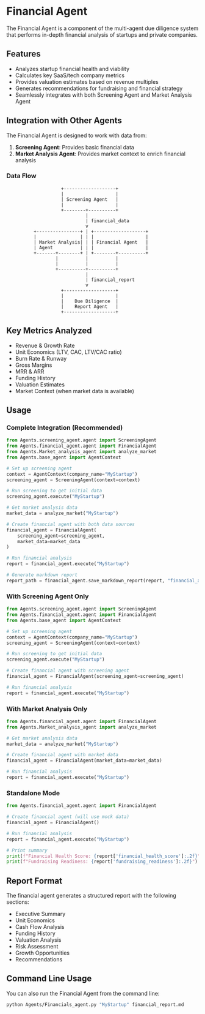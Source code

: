 # Financial Agent

The Financial Agent is a component of the multi-agent due diligence system that performs in-depth financial analysis of startups and private companies.

## Features

- Analyzes startup financial health and viability
- Calculates key SaaS/tech company metrics
- Provides valuation estimates based on revenue multiples
- Generates recommendations for fundraising and financial strategy
- Seamlessly integrates with both Screening Agent and Market Analysis Agent

## Integration with Other Agents

The Financial Agent is designed to work with data from:

1. **Screening Agent**: Provides basic financial data
2. **Market Analysis Agent**: Provides market context to enrich financial analysis

### Data Flow

```
                    +-------------------+
                    |                   |
                    | Screening Agent   |
                    |                   |
                    +--------+----------+
                             |
                             | financial_data
                             v
          +----------------+ | +-------------------+
          |                | | |                   |
          | Market Analysis| | | Financial Agent   |
          | Agent          | | |                   |
          +-------+--------+ | +--------+----------+
                  |          |          |
                  |          |          |
                  +----------+----------+
                             |
                             | financial_report
                             v
                    +-------------------+
                    |                   |
                    |    Due Diligence  |
                    |    Report Agent   |
                    +-------------------+
```

## Key Metrics Analyzed

- Revenue & Growth Rate
- Unit Economics (LTV, CAC, LTV/CAC ratio)
- Burn Rate & Runway
- Gross Margins
- MRR & ARR
- Funding History
- Valuation Estimates
- Market Context (when market data is available)

## Usage

### Complete Integration (Recommended)

```python
from Agents.screening_agent.agent import ScreeningAgent
from Agents.financial_agent.agent import FinancialAgent
from Agents.Market_analysis_agent import analyze_market
from Agents.base_agent import AgentContext

# Set up screening agent
context = AgentContext(company_name="MyStartup")
screening_agent = ScreeningAgent(context=context)

# Run screening to get initial data
screening_agent.execute("MyStartup")

# Get market analysis data
market_data = analyze_market("MyStartup")

# Create financial agent with both data sources
financial_agent = FinancialAgent(
    screening_agent=screening_agent,
    market_data=market_data
)

# Run financial analysis
report = financial_agent.execute("MyStartup")

# Generate markdown report
report_path = financial_agent.save_markdown_report(report, "financial_analysis.md")
```

### With Screening Agent Only

```python
from Agents.screening_agent.agent import ScreeningAgent
from Agents.financial_agent.agent import FinancialAgent
from Agents.base_agent import AgentContext

# Set up screening agent
context = AgentContext(company_name="MyStartup")
screening_agent = ScreeningAgent(context=context)

# Run screening to get initial data
screening_agent.execute("MyStartup")

# Create financial agent with screening agent
financial_agent = FinancialAgent(screening_agent=screening_agent)

# Run financial analysis
report = financial_agent.execute("MyStartup")
```

### With Market Analysis Only

```python
from Agents.financial_agent.agent import FinancialAgent
from Agents.Market_analysis_agent import analyze_market

# Get market analysis data
market_data = analyze_market("MyStartup")

# Create financial agent with market data
financial_agent = FinancialAgent(market_data=market_data)

# Run financial analysis
report = financial_agent.execute("MyStartup")
```

### Standalone Mode

```python
from Agents.financial_agent.agent import FinancialAgent

# Create financial agent (will use mock data)
financial_agent = FinancialAgent()

# Run financial analysis
report = financial_agent.execute("MyStartup")

# Print summary
print(f"Financial Health Score: {report['financial_health_score']:.2f}")
print(f"Fundraising Readiness: {report['fundraising_readiness']:.2f}")
```

## Report Format

The financial agent generates a structured report with the following sections:

- Executive Summary
- Unit Economics
- Cash Flow Analysis
- Funding History
- Valuation Analysis
- Risk Assessment
- Growth Opportunities
- Recommendations

## Command Line Usage

You can also run the Financial Agent from the command line:

```bash
python Agents/Financials_agent.py "MyStartup" financial_report.md
``` 